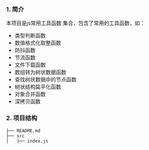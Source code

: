 ### 1. 简介

本项目是js常用工具函数 集合，包含了常用的工具函数，如：

- 类型判断函数
- 数值格式化取整函数
- 防抖函数
- 节流函数
- 文件下载函数
- 数组转为树状数据函数
- 查找树状数据中的节点函数
- 树状结构扁平化函数
- 对象合并函数
- 深拷贝函数



### 2. 项目结构

```
├── README.md
├── src
│   ├── index.js
```
